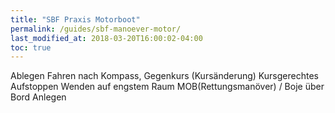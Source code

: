 ```yaml
---
title: "SBF Praxis Motorboot"
permalink: /guides/sbf-manoever-motor/
last_modified_at: 2018-03-20T16:00:02-04:00
toc: true
---
```


Ablegen
Fahren nach Kompass, Gegenkurs (Kursänderung)
Kursgerechtes Aufstoppen
Wenden auf engstem Raum
MOB(Rettungsmanöver) / Boje über Bord
Anlegen
